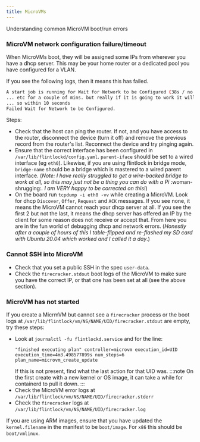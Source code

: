 ```yaml
---
title: MicroVMs
---
```


Understanding common MicroVM boot/run errors

### MicroVM network configuration failure/timeout

When MicroVMs boot, they will be assigned some IPs from wherever you have a dhcp server.
This may be your home router or a dedicated pool you have configured for a VLAN.

If you see the following logs, then it means this has failed.

```sh
A start job is running for Wait for Network to be Configured (38s / no limit)
... etc for a couple of mins. but really if it is going to work it will do
... so within 10 seconds
Failed Wait for Network to be Configured.
```

Steps:
- Check that the host can ping the router. If not, and you have access to the router,
	disconnect the device (turn it off) and remove the previous record from the router's
	list. Reconnect the device and try pinging again.
- Ensure that the correct interface has been configured in `/var/lib/flintlockd/config.yaml`.
	`parent-iface` should be set to a wired interface (eg `eth0`). Likewise, if you are
	using flintlock in bridge mode, `bridge-name` should be a bridge which is mastered
	to a wired parent interface. (_Note: I have really struggled to get a wire-backed bridge
	to work at all, so this may just not be a thing you can do with a Pi_ :woman-shrugging:_.
	I am VERY happy to be corrected on this!_)
- On the board run `tcpdump -i eth0 -vv` while creating a MicroVM. Look for dhcp
	`Discover`, `Offer`, `Request` and `ACK` messages. If you see none, it means the
	MicroVM cannot reach your dhcp server at all. If you see the first 2 but not the last,
	it means the dhcp server has offered an IP by the client for some reason does not
	receive or accept that. From here you are in the fun world of debugging dhcp
	and network errors. (_Honestly after a couple of hours of this I table-flipped
	and re-flashed my SD card with Ubuntu 20.04 which worked and I called it a day_.)

### Cannot SSH into MicroVM

- Check that you set a public SSH in the spec `user-data`.
- Check the `firecracker.stdout` boot logs of the MicroVM to make sure you have
	the correct IP, or that one has been set at all (see the above section).

### MicroVM has not started

If you create a MicrmVM but cannot see a `firecracker` process or the boot logs
at `/var/lib/flintlock/vm/NS/NAME/UID/firecracker.stdout` are empty, try these steps:

- Look at `journalctl -fu flintlockd.service` and for the line:
	```
	"finished executing plan" controller=microvm execution_id=UID execution_time=4m3.498577899s num_steps=6 plan_name=microvm_create_update
	```
	If this is not present, find what the last action for that UID was.
	:::note
	On the first create with a new kernel or OS image, it can take a while for containerd
	to pull it down.
	:::
- Check the MicroVM error logs at `/var/lib/flintlock/vm/NS/NAME/UID/firecracker.stderr`
- Check the `firecracker` logs at `/var/lib/flintlock/vm/NS/NAME/UID/firecracker.log`

If you are using ARM images, ensure that you have updated the `kernel.filename` in the
manifest to be `boot/image`. For `x86` this should be `boot/vmlinux`.

